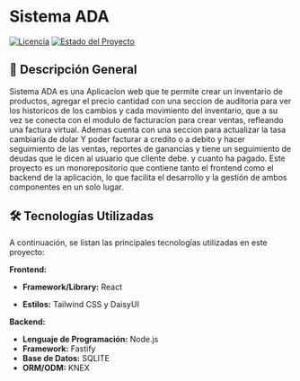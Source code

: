 # Sistema ADA

[![Licencia](https://img.shields.io/badge/License-MIT-yellow.svg)](https://opensource.org/licenses/MIT)
[![Estado del Proyecto](https://img.shields.io/badge/Estado-En%20Desarrollo-orange)](https://img.shields.io/badge/Estado-En%20Desarrollo-orange)
## 🚀 Descripción General
Sistema ADA es una Aplicacion web que te permite crear un inventario de productos, agregar el precio cantidad con una seccion de auditoria para ver los historicos de los cambios y cada movimiento del inventario, que a su vez se conecta con el modulo de facturacion para crear ventas, refleando una factura virtual. Ademas cuenta con una seccion para actualizar la tasa cambiaria de dolar Y poder facturar a credito o a debito y hacer seguimiento de las ventas, reportes de ganancias y tiene un seguimiento de deudas que le dicen al usuario que cliente debe. y cuanto ha pagado. Este proyecto es un monorepositorio que contiene tanto el frontend como el backend de la aplicación, lo que facilita el desarrollo y la gestión de ambos componentes en un solo lugar.

## 🛠️ Tecnologías Utilizadas

A continuación, se listan las principales tecnologías utilizadas en este proyecto:

**Frontend:**

* **Framework/Library:** React 

* **Estilos:** Tailwind CSS y DaisyUI


**Backend:**

* **Lenguaje de Programación:**  Node.js
* **Framework:** Fastify
* **Base de Datos:** SQLITE
* **ORM/ODM:** KNEX

